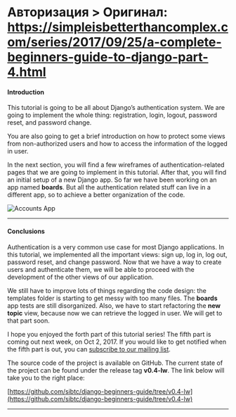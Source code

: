 # Авторизация > Оригинал: https://simpleisbetterthancomplex.com/series/2017/09/25/a-complete-beginners-guide-to-django-part-4.html

#### Introduction

This tutorial is going to be all about Django’s authentication system. We are going to implement the whole thing: registration, login, logout, password reset, and password change.

You are also going to get a brief introduction on how to protect some views from non-authorized users and how to access the information of the logged in user.

In the next section, you will find a few wireframes of authentication-related pages that we are going to implement in this tutorial. After that, you will find an initial setup of a new Django app. So far we have been working on an app named **boards**. But all the authentication related stuff can live in a different app, so to achieve a better organization of the code.

![Accounts App](https://simpleisbetterthancomplex.com/media/series/beginners-guide/1.11/part-4/Pixton_Comic_Accounts_App.png)

* * *

#### Conclusions

Authentication is a very common use case for most Django applications. In this tutorial, we implemented all the important views: sign up, log in, log out, password reset, and change password. Now that we have a way to create users and authenticate them, we will be able to proceed with the development of the other views of our application.

We still have to improve lots of things regarding the code design: the templates folder is starting to get messy with too many files. The **boards** app tests are still disorganized. Also, we have to start refactoring the **new topic** view, because now we can retrieve the logged in user. We will get to that part soon.

I hope you enjoyed the forth part of this tutorial series! The fifth part is coming out next week, on Oct 2, 2017. If you would like to get notified when the fifth part is out, you can [subscribe to our mailing list](http://eepurl.com/b0gR51).

The source code of the project is available on GitHub. The current state of the project can be found under the release tag **v0.4-lw**. The link below will take you to the right place:

[https://github.com/sibtc/django-beginners-guide/tree/v0.4-lw](https://github.com/sibtc/django-beginners-guide/tree/v0.4-lw)

* * *